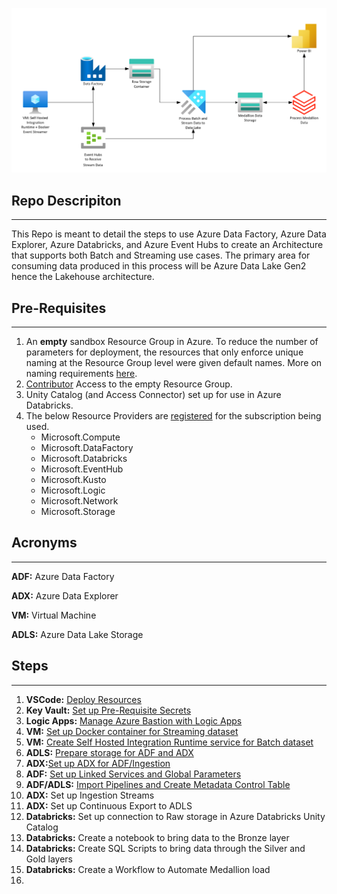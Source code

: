 ![](./docs/allUpArch.png)

## Repo Descripiton
___

This Repo is meant to detail the steps to use Azure Data Factory, Azure Data Explorer, Azure Databricks, and Azure Event Hubs to create an Architecture that supports both Batch and Streaming use cases. The primary area for consuming data produced in this process will be Azure Data Lake Gen2 hence the Lakehouse architecture.

## Pre-Requisites
___
1) An **empty** sandbox Resource Group in Azure. To reduce the number of parameters for deployment, the resources that only enforce unique naming at the Resource Group level were given default names. More on naming requirements [here](https://learn.microsoft.com/en-us/azure/azure-resource-manager/management/resource-name-rules).
2) [Contributor](https://learn.microsoft.com/en-us/azure/role-based-access-control/quickstart-assign-role-user-portal) Access to the empty Resource Group.
3) Unity Catalog (and Access Connector) set up for use in Azure Databricks.
4) The below Resource Providers are [registered](https://learn.microsoft.com/en-us/azure/azure-resource-manager/management/resource-providers-and-types#register-resource-provider) for the subscription being used.
   - Microsoft.Compute
   - Microsoft.DataFactory
   - Microsoft.Databricks
   - Microsoft.EventHub
   - Microsoft.Kusto
   - Microsoft.Logic
   - Microsoft.Network
   - Microsoft.Storage

## Acronyms
____
__ADF:__ Azure Data Factory

__ADX:__ Azure Data Explorer

__VM:__ Virtual Machine

__ADLS:__ Azure Data Lake Storage
   
## Steps
___
1) __VSCode:__ [Deploy Resources](./docs/bicep/deploy.md)
2) __Key Vault:__ [Set up Pre-Requisite Secrets](./docs/akv/setup.md)
3) __Logic Apps:__ [Manage Azure Bastion with Logic Apps](./docs/logicapps/setUpBastionLogicApps.md)
4) __VM:__ [Set up Docker container for Streaming dataset](./docs/shirvm/streamingSetUp.md)
5) __VM:__ [Create Self Hosted Integration Runtime service for Batch dataset](./docs/shirvm/batchSetUp.md)
6) __ADLS:__ [Prepare storage for ADF and ADX](./docs/adls/setUp.md)
7) __ADX:__[Set up ADX for ADF/Ingestion](./docs/adx/setUp.md)
8) __ADF:__ [Set up Linked Services and Global Parameters](./docs/adf/linkedServices.md)
9) __ADF/ADLS:__ [Import Pipelines and Create Metadata Control Table]()
10) __ADX:__ Set up Ingestion Streams
11) __ADX:__ Set up Continuous Export to ADLS
12) __Databricks:__ Set up connection to Raw storage in Azure Databricks Unity Catalog
13) __Databricks:__ Create a notebook to bring data to the Bronze layer
14) __Databricks:__ Create SQL Scripts to bring data through the Silver and Gold layers
15) __Databricks:__ Create a Workflow to Automate Medallion load
16) 